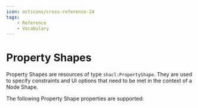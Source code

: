 ```yaml
---
icon: octicons/cross-reference-24
tags:
    - Reference
    - Vocabulary
---
```

# Property Shapes
<!-- This file was generated - DO NOT CHANGE IT MANUALLY -->

Property Shapes are resources of type `shacl:PropertyShape`.
They are used to specify constraints and UI options that need to be met in the context of a Node Shape.

The following Property Shape properties are supported:

